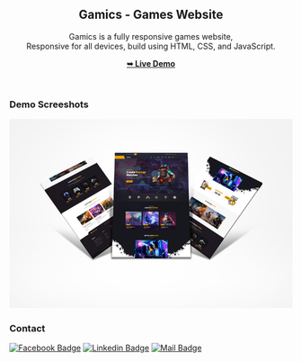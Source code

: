 <div align="center">

  <h2 align="center">Gamics - Games Website</h2>

Gamics is a fully responsive games website, <br />Responsive for all devices, build using HTML, CSS, and JavaScript.

<a href="https://bd-weeby.github.io/gamics/"><strong>➥ Live Demo</strong></a>

</div>

<br />

### Demo Screeshots

![Gamics Desktop Demo](./gamics.png "Desktop Demo")

### Contact

[![Facebook Badge](https://img.shields.io/badge/Facebook-1877F2?style=for-the-badge&logo=facebook&logoColor=white)](https://facebook.com/bdweeby) [![Linkedin Badge](https://img.shields.io/badge/LinkedIn-0077B5?style=for-the-badge&logo=linkedin&logoColor=white)](https://www.linkedin.com/in/bdweeby) [![Mail Badge](https://img.shields.io/badge/Gmail-D14836?style=for-the-badge&logo=gmail&logoColor=white)](mailto:bdweeby@gmail.com)
